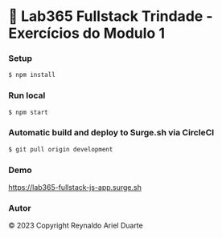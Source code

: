 # 🚀 Lab365 Fullstack Trindade - Exercícios do Modulo 1

### Setup

```bash
$ npm install
```

### Run local

```bash
$ npm start
```

### Automatic build and deploy to Surge.sh via CircleCI

```bash
$ git pull origin development
```

### Demo

https://lab365-fullstack-js-app.surge.sh

### Autor

© 2023 Copyright Reynaldo Ariel Duarte
